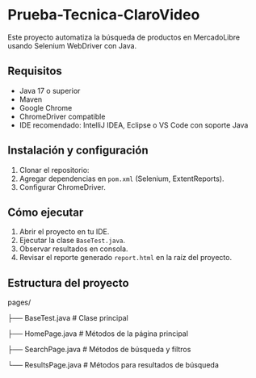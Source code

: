 ﻿# Prueba-Tecnica-ClaroVideo
 
Este proyecto automatiza la búsqueda de productos en MercadoLibre usando Selenium WebDriver con Java.

## Requisitos

- Java 17 o superior
- Maven
- Google Chrome
- ChromeDriver compatible
- IDE recomendado: IntelliJ IDEA, Eclipse o VS Code con soporte Java

## Instalación y configuración

1. Clonar el repositorio:
2. Agregar dependencias en `pom.xml` (Selenium, ExtentReports).
3. Configurar ChromeDriver.

## Cómo ejecutar

1. Abrir el proyecto en tu IDE.
2. Ejecutar la clase `BaseTest.java`.
3. Observar resultados en consola.
4. Revisar el reporte generado `report.html` en la raíz del proyecto.

## Estructura del proyecto

pages/

├── BaseTest.java         # Clase principal

├── HomePage.java         # Métodos de la página principal

├── SearchPage.java       # Métodos de búsqueda y filtros

└── ResultsPage.java      # Métodos para resultados de búsqueda
